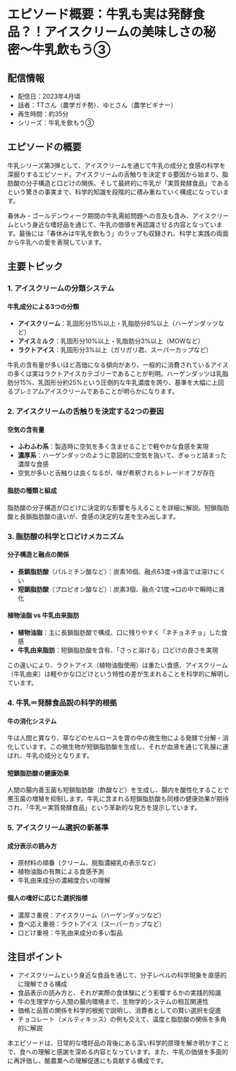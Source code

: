 # エピソード概要：牛乳も実は発酵食品？！アイスクリームの美味しさの秘密〜牛乳飲もう③

## 配信情報
- 配信日：2023年4月頃
- 話者：TTさん（農学ガチ勢）、ゆとさん（農学ビギナー）
- 再生時間：約35分
- シリーズ：牛乳を飲もう③

## エピソードの概要

牛乳シリーズ第3弾として、アイスクリームを通じて牛乳の成分と食感の科学を深掘りするエピソード。アイスクリームの舌触りを決定する要因から始まり、脂肪酸の分子構造と口どけの関係、そして最終的に牛乳が「実質発酵食品」であるという驚きの事実まで、科学的知識を段階的に積み重ねていく構成になっています。

春休み・ゴールデンウィーク期間の牛乳需給問題への言及も含み、アイスクリームという身近な嗜好品を通じて、牛乳の価値を再認識させる内容となっています。最後には「春休みは牛乳を飲もう」のラップも収録され、科学と実践の両面から牛乳への愛を表現しています。

## 主要トピック

### 1. アイスクリームの分類システム

#### 牛乳成分による3つの分類
- **アイスクリーム**：乳固形分15%以上・乳脂肪分8%以上（ハーゲンダッツなど）
- **アイスミルク**：乳固形分10%以上・乳脂肪分3%以上（MOWなど）
- **ラクトアイス**：乳固形分3%以上（ガリガリ君、スーパーカップなど）

牛乳の含有量が多いほど高価になる傾向があり、一般的に消費されているアイスの多くは実はラクトアイスカテゴリーであることが判明。ハーゲンダッツは乳脂肪分15%、乳固形分約25%という圧倒的な牛乳濃度を誇り、基準を大幅に上回るプレミアムアイスクリームであることが明らかになります。

### 2. アイスクリームの舌触りを決定する2つの要因

#### 空気の含有量
- **ふわふわ系**：製造時に空気を多く含ませることで軽やかな食感を実現
- **濃厚系**：ハーゲンダッツのように意図的に空気を抜いて、ぎゅっと詰まった濃厚な食感
- 空気が多いと舌触りは良くなるが、味が希釈されるトレードオフが存在

#### 脂肪の種類と組成
脂肪酸の分子構造が口どけに決定的な影響を与えることを詳細に解説。短鎖脂肪酸と長鎖脂肪酸の違いが、食感の決定的な差を生み出します。

### 3. 脂肪酸の科学と口どけメカニズム

#### 分子構造と融点の関係
- **長鎖脂肪酸**（パルミチン酸など）：炭素16個、融点63度→体温では溶けにくい
- **短鎖脂肪酸**（プロピオン酸など）：炭素3個、融点-21度→口の中で瞬時に液化

#### 植物油脂 vs 牛乳由来脂肪
- **植物油脂**：主に長鎖脂肪酸で構成、口に残りやすく「ネチョネチョ」した食感
- **牛乳由来脂肪**：短鎖脂肪酸を含有、「さっと溶ける」口どけの良さを実現

この違いにより、ラクトアイス（植物油脂使用）は重たい食感、アイスクリーム（牛乳由来）は軽やかな口どけという特性の差が生まれることを科学的に解明しています。

### 4. 牛乳＝発酵食品説の科学的根拠

#### 牛の消化システム
牛は人間と異なり、草などのセルロースを胃の中の微生物による発酵で分解・消化しています。この微生物が短鎖脂肪酸を生成し、それが血液を通じて乳腺に運ばれ、牛乳の成分となります。

#### 短鎖脂肪酸の健康効果
人間の腸内善玉菌も短鎖脂肪酸（酢酸など）を生成し、腸内を酸性化することで悪玉菌の増殖を抑制します。牛乳に含まれる短鎖脂肪酸も同様の健康効果が期待され、「牛乳＝実質発酵食品」という革新的な見方を提示しています。

### 5. アイスクリーム選択の新基準

#### 成分表示の読み方
- 原材料の順番（クリーム、脱脂濃縮乳の表示など）
- 植物油脂の有無による食感予測
- 牛乳由来成分の濃縮度合いの理解

#### 個人の嗜好に応じた選択指標
- 濃厚さ重視：アイスクリーム（ハーゲンダッツなど）
- 食べ応え重視：ラクトアイス（スーパーカップなど）
- 口どけ重視：牛乳由来成分の多い製品

## 注目ポイント

- アイスクリームという身近な食品を通じて、分子レベルの科学現象を直感的に理解できる構成
- 食品表示の読み方と、それが実際の食体験にどう影響するかの実践的知識
- 牛の生理学から人間の腸内環境まで、生物学的システムの相互関連性
- 価格と品質の関係を科学的根拠で説明し、消費者としての賢い選択を促進
- チョコレート（メルティキッス）の例も交えて、温度と脂肪酸の関係を多角的に解説

本エピソードは、日常的な嗜好品の背後にある深い科学的原理を解き明かすことで、食への理解と感謝を深める内容となっています。また、牛乳の価値を多面的に再評価し、酪農業への理解促進にも貢献する構成です。